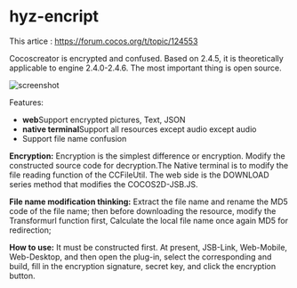 # hyz-encript
This artice : https://forum.cocos.org/t/topic/124553

Cocoscreator is encrypted and confused. Based on 2.4.5, it is theoretically applicable to engine 2.4.0-2.4.6. The most important thing is open source.

![screenshot](https://user-images.githubusercontent.com/11954247/141231612-5fe82cd1-a27a-4f16-ae22-d299c13b17a0.png)


Features:
- **web**Support encrypted pictures, Text, JSON
- **native terminal**Support all resources except audio except audio
- Support file name confusion

**Encryption:**
Encryption is the simplest difference or encryption. Modify the constructed source code for decryption.The Native terminal is to modify the file reading function of the CCFileUtil. The web side is the DOWNLOAD series method that modifies the COCOS2D-JSB.JS.

**File name modification thinking:**
Extract the file name and rename the MD5 code of the file name; then before downloading the resource, modify the Transformurl function first,
Calculate the local file name once again MD5 for redirection;

**How to use:**
It must be constructed first. At present, JSB-Link, Web-Mobile, Web-Desktop, and then open the plug-in, select the corresponding and build, fill in the encryption signature, secret key, and click the encryption button.